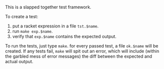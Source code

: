 This is a slapped together test framework.

To create a test:

1. put a racket expression in a file `tst.$name`.
2. run `make exp.$name`.
3. verify that `exp.$name` contains the expected output.

To run the tests, just type `make`. for every passed test, a file
`ok.$name` will be created. If any tests fail, `make` will spit out an
error, which will include (within the garbled mess of error messages)
the diff between the expected and actual output.

